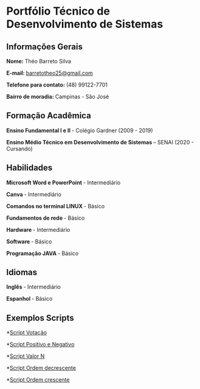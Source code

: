 # Portfólio Técnico de Desenvolvimento de Sistemas
## <b> Informações Gerais </b>
<b> Nome: </b> Théo Barreto Silva 

<b> E-mail: </b> barretotheo25@gmail.com

<b> Telefone para contato: </b> (48) 99122-7701

<b> Bairro de moradia: </b> Campinas - São José

## <b> Formação Acadêmica </b>

<b> Ensino Fundamental I e II </B> - Colégio Gardner (2009 - 2019)

<b> Ensino Médio Técnico em Desenvolvimento de Sistemas </B> – SENAI (2020 - Cursando)

## <b> Habilidades </b>

<B> Microsoft Word e PowerPoint </B> - Intermediário

<B> Canva </B> - Intermediário

<B> Comandos no terminal LINUX </B> - Básico

<B> Fundamentos de rede </B> - Básico

<B> Hardware </B> - Intermediário

<B> Software </B> - Básico

<B> Programação JAVA </B> - Básico

## <b> Idiomas </b>

<b> Inglês </b> - Intermediário

<b> Espanhol </b> - Básico

## <b> Exemplos Scripts </b>

*[Script Votação](Portfolio_2B\Portfolio-Tecnico-2B\FundamentosTI\exemplos\votação.sh)

*[Script Positivo e Negativo](Portfolio_2B\Portfolio-Tecnico-2B\FundamentosTI\exemplos\positivo_negativo.sh)

*[Script Valor N](Portfolio_2B\Portfolio-Tecnico-2B\FundamentosTI\exemplos\valor_n.sh)

*[Script Ordem decrescente](Portfolio_2B\Portfolio-Tecnico-2B\FundamentosTI\exemplos\ordem_decrescente.sh)

*[Script Ordem crescente](Portfolio_2B\Portfolio-Tecnico-2B\FundamentosTI\exemplos\ordem_crescente.sh)